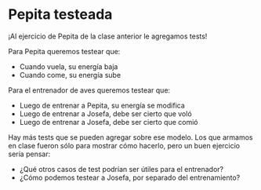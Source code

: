 # Pepita testeada

¡Al ejercicio de Pepita de la clase anterior le agregamos tests!

Para Pepita queremos testear que:
* Cuando vuela, su energía baja
* Cuando come, su energía sube

Para el entrenador de aves queremos testear que:
* Luego de entrenar a Pepita, su energía se modifica
* Luego de entrenar a Josefa, debe ser cierto que voló
* Luego de entrenar a Josefa, debe ser cierto que comió

Hay más tests que se pueden agregar sobre ese modelo. Los que armamos en clase fueron sólo para mostrar cómo hacerlo, pero un buen ejercicio sería pensar:
* ¿Qué otros casos de test podrían ser útiles para el entrenador?
* ¿Cómo podemos testear a Josefa, por separado del entrenamiento?
